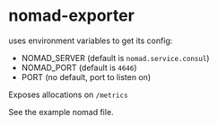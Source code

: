 # nomad-exporter

uses environment variables to get its config:

* NOMAD_SERVER (default is `nomad.service.consul`)
* NOMAD_PORT (default is `4646`)
* PORT (no default, port to listen on)

Exposes allocations on `/metrics`

See the example nomad file.